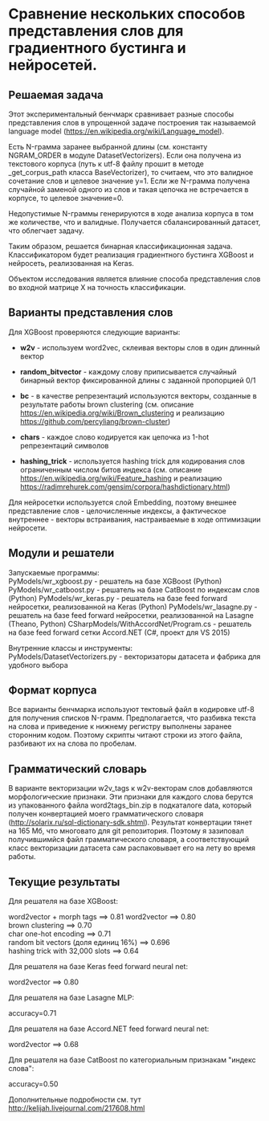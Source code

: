# Сравнение нескольких способов представления слов для градиентного бустинга и нейросетей.

## Решаемая задача

Этот экспериментальный бенчмарк сравнивает разные способы представления слов
в упрощенной задаче построения так называемой language model (https://en.wikipedia.org/wiki/Language_model).

Есть N-грамма заранее выбранной длины (см. константу NGRAM_ORDER 
в модуле DatasetVectorizers). Если она получена из текстового корпуса (путь к utf-8 файлу
прошит в методе _get_corpus_path класса BaseVectorizer), то считаем, что
это валидное сочетание слов и целевое значение y=1. Если же N-грамма получена случайной
заменой одного из слов и такая цепочка не встречается в корпусе, то целевое значение=0.

Недопустимые N-граммы генерируются в ходе анализа корпуса в том же количестве, что и валидные.
Получается сбалансированный датасет, что облегчает задачу.

Таким образом, решается бинарная классификационная задача. Классификатором будет реализация
градиентного бустинга XGBoost и нейросеть, реализованная на Keras.

Объектом исследования является влияние способа представления слов во входной матрице X
на точность классификации.

## Варианты представления слов

Для XGBoost проверяются следующие варианты:

* **w2v** - используем word2vec, склеивая векторы слов в один длинный вектор  

* **random_bitvector** - каждому слову приписывается случайный бинарный вектор фиксированной длины с заданной пропорцией 0/1  

* **bc** - в качестве репрезентаций используются векторы, созданные в результате работы brown clustering (см. описание https://en.wikipedia.org/wiki/Brown_clustering и реализацию https://github.com/percyliang/brown-cluster)  

* **chars** - каждое слово кодируется как цепочка из 1-hot репрезентаций символов  

* **hashing_trick** - используется hashing trick для кодирования слов ограниченным числом битов индекса   (см. описание https://en.wikipedia.org/wiki/Feature_hashing и реализацию https://radimrehurek.com/gensim/corpora/hashdictionary.html)  

Для нейросетки используется слой Embedding, поэтому внешнее представление слов - целочисленные
индексы, а фактическое внутреннее - векторы встраивания, настраиваемые в ходе оптимизации
нейросети.

## Модули и решатели

Запускаемые программы:  
PyModels/wr_xgboost.py - решатель на базе XGBoost (Python)
PyModels/wr_catboost.py - решатель на базе CatBoost по индексам слов (Python)
PyModels/wr_keras.py - решатель на базе feed forward нейросетки, реализованной на Keras (Python)
PyModels/wr_lasagne.py - решатель на базе feed forward нейросетки, реализованной на Lasagne (Theano, Python)
CSharpModels/WithAccordNet/Program.cs - решатель на базе feed forward сетки Accord.NET (C#, проект для VS 2015)

Внутренние классы и инструменты:  
PyModels/DatasetVectorizers.py - векторизаторы датасета и фабрика для удобного выбора




## Формат корпуса

Все варианты бенчмарка используют тектовый файл в кодировке utf-8 для получения
списков N-грамм. Предполагается, что разбивка текста на слова и приведение к нижнему
регистру выполнены заранее сторонним кодом. Поэтому скрипты читают строки из этого файла,
разбивают их на слова по пробелам.


## Грамматический словарь

В варианте векторизации w2v_tags к w2v-векторам слов добавляются морфологические признаки.
Эти признаки для каждого слова берутся из упакованного файла word2tags_bin.zip в подкаталоге data,
который получен конвертацией моего грамматического словаря (http://solarix.ru/sql-dictionary-sdk.shtml).
Результат конвертации тянет на 165 Мб, что многовато для git репозитория. Поэтому я 
зазиповал получившимйся файл грамматического словаря, а соответствующий класс
векторизации датасета сам распаковывает его на лету во время работы.


## Текущие результаты

Для решателя на базе XGBoost:

word2vector + morph tags ==> 0.81
word2vector ==> 0.80  
brown clustering ==> 0.70  
char one-hot encoding ==> 0.71  
random bit vectors (доля единиц 16%) ==> 0.696  
hashing trick with 32,000 slots ==> 0.64  

Для решателя на базе Keras feed forward neural net:

word2vector ==> 0.80

Для решателя на базе Lasagne MLP:

accuracy=0.71

Для решателя на базе Accord.NET feed forward neural net:

word2vector ==> 0.68

Для решателя на базе CatBoost по категориальным признакам "индекс слова":

accuracy=0.50

Дополнительные подробности см. тут http://kelijah.livejournal.com/217608.html
